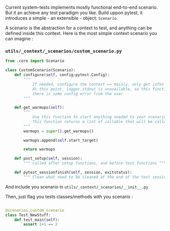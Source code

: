 Current system-tests implements mostly functional end-to-end scenario. But it an achieve any test paradigm you like. Build uppon pytest, it introduces a simple - an extensible - object: `Scenario`.

A scenario is the abstraction for a context to test, and anything can be defined inside this context. Here is the most simple context scenario you can imagine :


### `utils/_context/_scenarios/custom_scenario.py`

```python
from .core import Scenario

class CustomScenario(Scenario):
    def configure(self, config:pytest.Config):
        """
            If needed, configure the context => mainly, only get infos from config
            At this point, logger.stdout is unavailable, so this function should not fail, unless
            there is some config error from the user
        """

    def get_warmups(self):
        """
            Use this function to start anything needed to your scenario (build, run targets)
            This function returns a list of callable that will be called sequentially
        """
        warmups = super().get_warmups()

        warmups.append(self.start_target)

        return warmups

    def post_setup(self, session):
        """ called after setup functions, and before test functions """

    def pytest_sessionfinish(self, session, exitstatus):
        """ Clean what need to be cleaned at the end of the test session """
```

And include you scenario in `utils/_context/_scenarios/__init__.py`

Then, just flag you tests classes/methods with you scenario :

```python

@scenarios.custom_scenario
class Test_NewStuff:
    def test_main(self):
        assert 1+1 == 2
```

